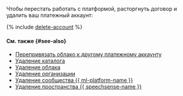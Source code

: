Чтобы перестать работать с платформой, расторгнуть договор и удалить ваш платежный аккаунт:



{% include [delete-account](delete-account.md) %}


#### См. также {#see-also}

* [Перепривязать облако к другому платежному аккаунту](../../billing/operations/pin-cloud.md)
* [Удаление каталога](../../resource-manager/operations/folder/delete.md)
* [Удаление облака](../../resource-manager/operations/cloud/delete.md)
* [Удаление организации](../../organization/operations/delete-org.md)
* [Удаление сообщества {{ ml-platform-name }}](../../datasphere/operations/community/delete.md)
* [Удаление пространства {{ speechsense-name }}](../../speechsense/operations/space/delete.md)